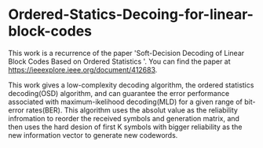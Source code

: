 # Ordered-Statics-Decoing-for-linear-block-codes
This work is a  recurrence of the paper 'Soft-Decision Decoding of Linear Block Codes Based on Ordered Statistics '. You can find the paper at https://ieeexplore.ieee.org/document/412683. 

This work gives a low-complexity decoding algorithm, the ordered statistics decoding(OSD) algorithm, and can guarantee the error performance associated with maximum-ikelihood decoding(MLD) for a given range of bit-error rates(BER). This algorithm uses the absolut value as the reliability infromation to reorder the received symbols and generation matrix, and then uses the hard desion of first K symbols with bigger reliability as the new information vector to generate new codewords.
